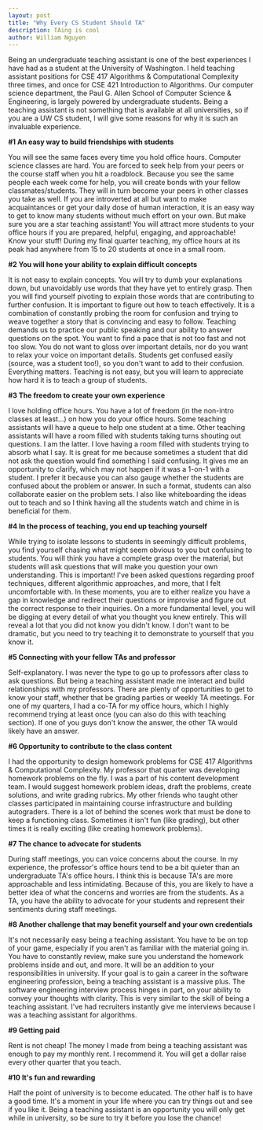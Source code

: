 ```yaml
---
layout: post
title: "Why Every CS Student Should TA"
description: TAing is cool
author: William Nguyen
---
```


Being an undergraduate teaching assistant is one of the best experiences I have had as a student
at the University of Washington. I held teaching assistant positions for CSE 417 Algorithms & Computational Complexity three times, and once for CSE 421 Introduction to Algorithms. Our computer science department, the Paul G. Allen School of Computer Science & Engineering, is largely powered by undergraduate students. Being a teaching assistant is not something that is available at all universities, so if you are a UW CS student, I will give some reasons for why it is such an invaluable experience.

**#1 An easy way to build friendships with students**

You will see the same faces every time you hold office hours. Computer science classes are hard. You are forced to seek help from your peers or the course staff when you hit a roadblock. Because you see the same people each week come for help, you will create bonds with your fellow classmates/students. They will in turn become your peers in other classes you take as well. If you are introverted at all but want to make acquaintances or get your daily dose of human interaction, it is an easy way to get to know many students without much effort on your own. But make sure you are a star teaching assistant! You will attract more students to your office hours if you are prepared, helpful, engaging, and approachable! Know your stuff! During my final quarter teaching, my office hours at its peak had anywhere from 15 to 20 students at once in a small room.

**#2 You will hone your ability to explain difficult concepts**

It is not easy to explain concepts. You will try to dumb your explanations down, but unavoidably use words that they have yet to entirely grasp. Then you will find yourself pivoting to explain those words that are contributing to further confusion. It is important to figure out how to teach effectively. It is a combination of constantly probing the room for confusion and trying to weave together a story that is convincing and easy to follow. Teaching demands us to practice our public speaking and our ability to answer questions on the spot. You want to find a pace that is not too fast and not too slow. You do not want to gloss over important details, nor do you want to relax your voice on important details. Students get confused easily (source, was a student too!), so you don't want to add to their confusion. Everything matters. Teaching is not easy, but you will learn to appreciate how hard it is to teach a group of students.

**#3 The freedom to create your own experience**

I love holding office hours. You have a lot of freedom (in the non-intro classes at least...) on how you do your office hours. Some teaching assistants will have a queue to help one student at a time. Other teaching assistants will have a room filled with students taking turns shouting out questions. I am the latter. I love having a room filled with students trying to absorb what I say. It is great for me because sometimes a student that did not ask the question would find something I said confusing. It gives me an opportunity to clarify, which may not happen if it was a 1-on-1 with a student. I prefer it because you can also gauge whether the students are confused about the problem or answer. In such a format, students can also collaborate easier on the problem sets. I also like whiteboarding the ideas out to teach and so I think having all the students watch and chime in is beneficial for them.

**#4 In the process of teaching, you end up teaching yourself**

While trying to isolate lessons to students in seemingly difficult problems, you find yourself chasing what might seem obvious to you but confusing to students. You will think you have a complete grasp over the material, but students will ask questions that will make you question your own understanding. This is important! I've been asked questions regarding proof techniques, different algorithmic approaches, and more, that I felt uncomfortable with. In these moments, you are to either realize you have a gap in knowledge and redirect their questions or improvise and figure out the correct response to their inquiries. On a more fundamental level, you will be digging at every detail of what you thought you knew entirely. This will reveal a lot that you did not know you didn't know. I don't want to be dramatic, but you need to try teaching it to demonstrate to yourself that you know it.

**#5 Connecting with your fellow TAs and professor**

Self-explanatory. I was never the type to go up to professors after class to ask questions. But being a teaching assistant made me interact and build relationships with my professors. There are plenty of opportunities to get to know your staff, whether that be grading parties or weekly TA meetings. For one of my quarters, I had a co-TA for my office hours, which I highly recommend trying at least once (you can also do this with teaching section). If one of you guys don't know the answer, the other TA would likely have an answer.

**#6 Opportunity to contribute to the class content**

I had the opportunity to design homework problems for CSE 417 Algorithms & Computational Complexity. My professor that quarter was developing homework problems on the fly. I was a part of his content development team. I would suggest homework problem ideas, draft the problems, create solutions, and write grading rubrics. My other friends who taught other classes participated in maintaining course infrastructure and building autograders. There is a lot of behind the scenes work that must be done to keep a functioning class. Sometimes it isn't fun (like grading), but other times it is really exciting (like creating homework problems).

**#7 The chance to advocate for students**

During staff meetings, you can voice concerns about the course. In my experience, the professor's office hours tend to be a bit quieter than an undergraduate TA's office hours. I think this is because TA's are more approachable and less intimidating. Because of this, you are likely to have a better idea of what the concerns and worries are from the students. As a TA, you have the ability to advocate for your students and represent their sentiments during staff meetings.

**#8 Another challenge that may benefit yourself and your own credentials**

It's not necessarily easy being a teaching assistant. You have to be on top of your game, especially if you aren't as familiar with the material going in. You have to constantly review, make sure you understand the homework problems inside and out, and more. It will be an addition to your responsibilities in university. If your goal is to gain a career in the software engineering profession, being a teaching assistant is a massive plus. The software engineering interview process hinges in part, on your ability to convey your thoughts with clarity. This is very similar to the skill of being a teaching assistant. I've had recruiters instantly give me interviews because I was a teaching assistant for algorithms.

**#9 Getting paid**

Rent is not cheap! The money I made from being a teaching assistant was enough to pay my monthly rent. I recommend it. You will get a dollar raise every other quarter that you teach.

**#10 It's fun and rewarding**

Half the point of university is to become educated. The other half is to have a good time. It's a moment in your life where you can try things out and see if you like it. Being a teaching assistant is an opportunity you will only get while in university, so be sure to try it before you lose the chance!
